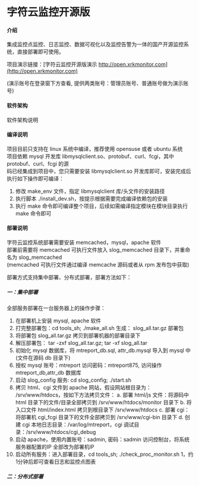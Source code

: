 # 字符云监控开源版

#### 介绍
集成监控点监控、日志监控、数据可视化以及监控告警为一体的国产开源监控系统，直接部署即可使用。  

项目演示链接：[字符云监控开源版演示 http://open.xrkmonitor.com](http://open.xrkmonitor.com)  

(演示账号在登录窗下方查看, 提供两类账号：管理员账号、普通账号做为演示账号)  

#### 软件架构
软件架构说明


#### 编译说明 
项目目前只支持在 linux 系统中编译，推荐使用 opensuse 或者 ubuntu 系统   
项目依赖 mysql 开发库 libmysqlclient.so、protobuf、curl、fcgi，其中 protobuf、curl、fcgi 的源  
码已经集成到项目中，您只需要安装 libmysqlclient.so 开发库即可，安装完成后执行如下操作即可编译：  
1. 修改 make_env 文件，指定 libmysqlclient 库/头文件的安装路径
2. 执行脚本 ./install_dev.sh，按提示根据需要完成编译依赖包的安装
3. 执行 make 命令即可编译整个项目，后续如需编译指定模块在模块目录执行 make 命令即可  

#### 部署说明
字符云监控系统部署需要安装  memcached，mysql，apache 软件   
部署前需要将 memcached 可执行文件放入 slog_memcached 目录下，并重命名为 slog_memcached  
(memcached 可执行文件通过编译 memcache 源码或者从 rpm 发布包中获取)

部署方式支持集中部署、分布式部署，部署方法如下：   

##### 一：集中部署
全部服务部署在一台服务器上的操作步骤：
1. 在部署机上安装 mysql, apache 软件
2. 打完整部署包：cd  tools_sh; ./make_all.sh 生成： slog_all.tar.gz 部署包
3. 将部署包 slog_all.tar.gz 拷贝到部署机器的部署目录下   
4. 解压部署包： tar -zxf slog_all.tar.gz; tar -xf slog_all.tar
5. 初始化 mysql 数据库，将 mtreport_db.sql, attr_db.mysql 导入到 mysql 中(文件在源码 db 目录下)  
6. 授权 mysql 账号：mtreport 访问密码：mtreport875, 访问操作  mtreport_db,attr_db 数据库
7. 启动 slog_config 服务: cd slog_config; ./start.sh
8. 拷贝 html、cgi 文件到 apache 网站，假设网站根目录为： /srv/www/htdocs，按如下方法拷贝文件： 
   a. 部署 html/js 文件：将源码中 html 目录下的文件/目录全部拷贝到 /srv/www/htdocs/monitor 目录下
   b. 将入口文件 html/index.html 拷贝到根目录下 /srv/www/htdocs
   c. 部署 cgi：将部署机 cgi_fcgi 目录下的文件全部拷贝到 /srv/www/cgi-bin 目录下
   d. 创建 cgi 本地日志目录：/var/log/mtreport，cgi 调试目录：/srv/www/htdocs/cgi_debug
9. 启动 apache，使用内置账号：sadmin, 密码：sadmin 访问控制台，将系统服务器配置的IP 全部改为部署机IP
10. 启动所有服务：进入部署目录，cd tools_sh; ./check_proc_monitor.sh 1，约1分钟后即可查看日志和监控点图表

##### 二：分布式部署




